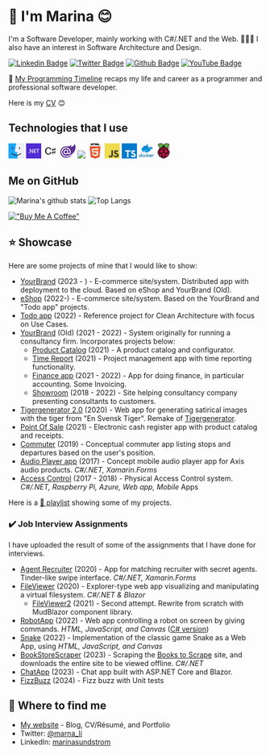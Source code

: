 # 👋 I'm Marina 😊

I'm a Software Developer, mainly working with C#/.NET and the Web. 👩‍💻✨ I also have an interest in Software Architecture and Design.

[![Linkedin Badge](https://img.shields.io/badge/-Marina%20Sundström-blue?style=flat&logo=Linkedin&logoColor=white&link=https://www.linkedin.com/in/marinasundstrom/)](https://www.linkedin.com/in/marinasundstrom/)
[![Twitter Badge](https://img.shields.io/badge/-@marna_li-1da1f2?style=flat&logo=twitter&logoColor=white&link=https://twitter.com/marna_li)](https://twitter.com/marna_li)
[![Github Badge](https://img.shields.io/badge/-marinasundstrom-404040?style=flat&logo=github&logoColor=cyan&link=https://github.com/marinasundstrom)](https://github.com/marinasundstrom)
[![YouTube Badge](https://img.shields.io/youtube/channel/subscribers/UCVdav9wE4kmtiEuk1_vG2_g?label=YouTube&logo=YouTube&logoColor=ree&style=flat)](https://www.youtube.com/channel/UCVdav9wE4kmtiEuk1_vG2_g)

🎯 [My Programming Timeline](https://www.sundstrom.dev/articles/my-programming-timeline) recaps my life and career as a programmer and professional software developer.

Here is my [CV](https://1drv.ms/b/s!AtAtF4x3G7X4gRWqZOXpFkW--5dQ?e=IxD6XZ) 😊

## Technologies that I use

<img height="30" src="macos.png"> <img height="30" src="/dotnet.png"> <img height="30" src="https://github.com/Pythunder/explore/blob/80688e429a7d4ef2fca1e82350fe8e3517d3494d/topics/csharp/csharp.png"> <img height="30" src="/blazor.png"> <img height="30" src="https://github.com/Pythunder/explore/blob/80688e429a7d4ef2fca1e82350fe8e3517d3494d/topics/aspnet/aspnet.png"> <img height="30" src="https://github.com/Pythunder/explore/blob/80688e429a7d4ef2fca1e82350fe8e3517d3494d/topics/html/html.png"> <img height="30" src="https://github.com/Pythunder/explore/blob/80688e429a7d4ef2fca1e82350fe8e3517d3494d/topics/javascript/javascript.png"> <img height="30" src="https://github.com/Pythunder/explore/blob/80688e429a7d4ef2fca1e82350fe8e3517d3494d/topics/typescript/typescript.png"> <img height="30" src="https://github.com/Pythunder/explore/blob/80688e429a7d4ef2fca1e82350fe8e3517d3494d/topics/docker/docker.png">
<img height="30" src="https://github.com/Pythunder/explore/blob/80688e429a7d4ef2fca1e82350fe8e3517d3494d/topics/raspberry-pi/raspberry-pi.png">

## Me on GitHub

![Marina's github stats](https://github-readme-stats.vercel.app/api/?username=marinasundstrom&show_icons=true)
![Top Langs](https://github-readme-stats.vercel.app/api/top-langs/?username=marinasundstrom&layout=compact)

[!["Buy Me A Coffee"](https://www.buymeacoffee.com/assets/img/custom_images/orange_img.png)](https://www.buymeacoffee.com/marna.li)


## ⭐ Showcase
Here are some projects of mine that I would like to show:

* [YourBrand](https://github.com/marinasundstrom/YourBrand) (2023 - ) - E-commerce site/system. Distributed app with deployment to the cloud. Based on eShop and YourBrand (Old).
* [eShop](https://github.com/marinasundstrom/eShop) (2022-) - E-commerce site/system. Based on the YourBrand and "Todo app" projects.
* [Todo app](https://github.com/marinasundstrom/todo-app) (2022) - Reference project for Clean Architecture with focus on Use Cases.
* [YourBrand](https://github.com/marinasundstrom/YourBrand_Old) (Old) (2021 - 2022) - System originally for running a consultancy firm. Incorporates projects below:
  * [Product Catalog](https://github.com/marinasundstrom/product-catalog) (2021) - A product catalog and configurator.
  * [Time Report](https://github.com/marinasundstrom/TimeReport) (2021) - Project management app with time reporting functionality.
  * [Finance app](https://github.com/marinasundstrom/finance-app) (2021 - 2022) - App for doing finance, in particular accounting. Some Invoicing.
  * [Showroom](https://github.com/marinasundstrom/showroom) (2018 - 2022) -  Site helping consultancy company presenting consultants to customers.
* [Tigergenerator 2.0](https://github.com/marinasundstrom/tigergenerator) (2020) - Web app for generating satirical images with the tiger from "En Svensk Tiger". Remake of [Tigergenerator](https://tiger.svt.se/).
* [Point Of Sale](https://github.com/marinasundstrom/PointOfSale) (2021) - Electronic cash register app with product catalog and receipts.
* [Commuter](https://github.com/marinasundstrom/commuter) (2019) - Conceptual commuter app listing stops and departures based on the user's position.
* [Audio Player app](https://github.com/marinasundstrom/AudioPlayer-18) (2017) - Concept mobile audio player app for Axis audio products. _C#/.NET, Xamarin.Forms_
* [Access Control](https://github.com/marinasundstrom/AccessControl) (2017 - 2018) - Physical Access Control system. _C#/.NET, Raspberry Pi, Azure, Web app, Mobile_ Apps 

Here is a [🔗 playlist](https://www.youtube.com/playlist?list=PLLBU--06ftFqPiAwkg3VKa2fIEhNu7J4L) showing some of my projects. 

### ✔️ Job Interview Assignments
I have uploaded the result of some of the assignments that I have done for interviews.

* [Agent Recruiter](https://github.com/marinasundstrom/agent-recruiter) (2020) - App for matching recruiter with secret agents. Tinder-like swipe interface. _C#/.NET, Xamarin.Forms_
* [FileViewer](https://github.com/marinasundstrom/FileViewer) (2020) - Explorer-type web app visualizing and manipulating a virtual filesystem. _C#/.NET & Blazor_
  * [FileViewer2](https://github.com/marinasundstrom/FileViewer2) (2021) - Second attempt. Rewrite from scratch with MudBlazor component library.
* [RobotApp](https://github.com/marinasundstrom/RobotApp2) (2022) - Web app controlling a robot on screen by giving commands. _HTML, JavaScript, and Canvas_ ([C# version](https://github.com/marinasundstrom/RobotApp))
* [Snake](https://github.com/marinasundstrom/snake) (2022) - Implementation of the classic game Snake as a Web App, using _HTML, JavaScript, and Canvas_
* [BookStoreScraper](https://github.com/marinasundstrom/BookStoreScraper) (2023) - Scraping the [Books to Scrape](http://books.toscrape.com/) site, and downloads the entire site to be viewed offline. _C#/.NET_
* [ChatApp](https://github.com/marinasundstrom/ChatApp) (2023) - Chat app built with ASP.NET Core and Blazor.
* [FizzBuzz](https://github.com/marinasundstrom/fizzbuzz) (2024) - Fizz buzz with Unit tests

## 🔗 Where to find me
- [My website](https://www.sundstrom.dev/) - Blog, CV/Résumé, and Portfolio
- Twitter: [@marna_li](https://twitter.com/marna_li)
- LinkedIn: [marinasundstrom](https://www.linkedin.com/in/marinasundstrom/)
